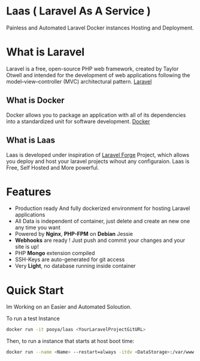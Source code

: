 # Laas ( Laravel As A Service )
Painless and Automated Laravel Docker instances Hosting and Deployment.

# What is Laravel
Laravel is a free, open-source PHP web framework, created by Taylor Otwell and intended for the development of web applications following the model–view–controller (MVC) architectural pattern. [Laravel](https://laravel.com)

## What is Docker
Docker allows you to package an application with all of its dependencies into a standardized unit for software development. [Docker](https://www.docker.com)

## What is Laas
Laas is developed under inspiration of [Laravel Forge](https://forge.laravel.com) Project, which allows you deploy and host your laravel projects wihout any configuraion. Laas is Free, Self Hosted and More powerful.

# Features
- Production ready And fully dockerized environment for hosting Laravel applications
- All Data is independent of container, just delete and create an new one any time you want
- Powered by **Nginx**, **PHP-FPM** on **Debian** Jessie
- **Webhooks** are ready ! Just push and commit your changes and your site is up!
- PHP **Mongo** extension compiled
- SSH-Keys are auto-generated for git access
- Very **Light**, no database running inside container

# Quick Start
Im Working on an Easier and Automated Soloution.

To run a test Instance
```bash
docker run -it pooya/laas <YourLaravelProjectGitURL>
```
  
Then, to run a instance that starts at host boot time:
```bash
docker run --name <Name> --restart=always -itdv <DataStorage>:/var/www pooya/laas <YourLaravelProjectGitURL>
```

